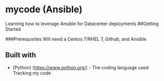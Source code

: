 # mycode (Ansible)
Learning how to leverage Ansible for Datacenter deployments
##Getting Started

###Prerequisites
Will need a Centos 7/RHEL 7, Github, and Ansible
## Built with
* [Python] (https://www.python.org/) - The coding language used
Tracking my code
